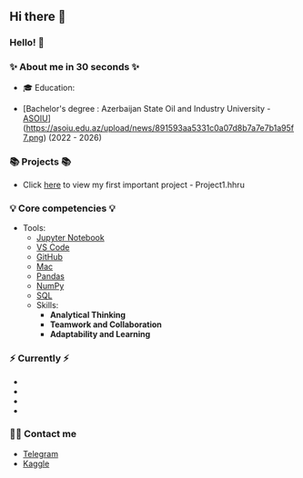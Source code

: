 ## Hi there 👋

<!--
**Tural-Kazimov/Tural-Kazimov** is a ✨ _special_ ✨ repository because its `README.md` (this file) appears on your GitHub profile.

Here are some ideas to get you started:

- 🔭 I’m currently working on ...
- 🌱 I’m currently learning ...
- 👯 I’m looking to collaborate on ...
- 🤔 I’m looking for help with ...
- 💬 Ask me about ...
- 📫 How to reach me: ...
- 😄 Pronouns: ...
- ⚡ Fun fact: ...
-->

### Hello! 👋 

### ✨ About me in 30 seconds ✨ 
* 🎓 Education:
 - [Bachelor's degree : Azerbaijan State Oil and Industry University - [ASOIU](https://asoiu.edu.az)](https://asoiu.edu.az/upload/news/891593aa5331c0a07d8b7a7e7b1a95f7.png) (2022 - 2026)

### 📚 Projects 📚
* Click [here](https://github.com/Tural-Kazimov/Project1-DS) to view my first important project - Project1.hhru

### 💡 Core competencies 💡
- Tools: 
    * [Jupyter Notebook](https://img.shields.io/badge/Jupyter-F37626?style=for-the-badge&logo=jupyter&logoColor=white)
    * [VS Code](https://img.shields.io/badge/VS%20Code-007ACC?style=for-the-badge&logo=visual-studio-code&logoColor=white)
    * [GitHub](https://img.shields.io/badge/GitHub-181717?style=for-the-badge&logo=github&logoColor=white)
    * [Mac](https://img.shields.io/badge/Mac-000000?style=for-the-badge&logo=apple&logoColor=white)
    * [Pandas](https://img.shields.io/badge/Pandas-150458?style=for-the-badge&logo=pandas&logoColor=white)
    * [NumPy](https://img.shields.io/badge/NumPy-013243?style=for-the-badge&logo=numpy&logoColor=white)
    * [SQL](https://img.shields.io/badge/SQL-003B57?style=for-the-badge&logo=sql&logoColor=white)
  - Skills:
    * **Analytical Thinking**
    * **Teamwork and Collaboration**
    * **Adaptability and Learning**


### ⚡️ Currently ⚡️
- 
- 
- 
- 

### 🙌🏻 Contact me
- [Telegram]()
- [Kaggle]()